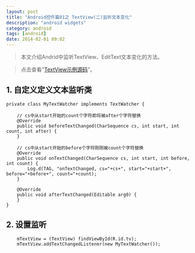 ```yaml
---
layout: post
title: "Android控件篇01之 TextView(二)监听文本变化"
description: "android widgets"
category: android
tags: [android]
date: 2014-02-01 09:02
---
```


> 本文介绍Andrid中监听TextView、EditText文本变化的方法。

> 点击查看"[TextView示例源码](https://github.com/wangkuiwu/android_applets/tree/master/api_guide/ui/widgets/TextView/02_senior)"。


## 1. 自定义定义文本监听类

    private class MyTextWatcher implements TextWatcher {

        // cs中从start开始的count个字符即将被after个字符替换
        @Override
        public void beforeTextChanged(CharSequence cs, int start, int count, int after) {
        }   

        // cs中从start开始的before个字符刚刚被count个字符替换
        @Override
        public void onTextChanged(CharSequence cs, int start, int before, int count) {
            Log.d(TAG, "onTextChanged, cs="+cs+", start="+start+", before="+before+", count="+count);
        }   

        @Override
        public void afterTextChanged(Editable arg0) {
        }   
    }


## 2. 设置监听

        mTextView = (TextView) findViewById(R.id.tv);
        mTextView.addTextChangedListener(new MyTextWatcher());

